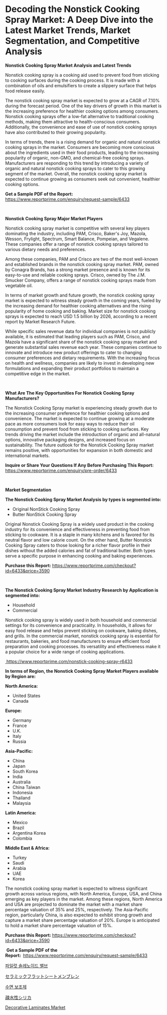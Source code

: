 <p><h1>Decoding the Nonstick Cooking Spray Market: A Deep Dive into the Latest Market Trends, Market Segmentation, and Competitive Analysis</h1></p><p><strong>Nonstick Cooking Spray Market Analysis and Latest Trends</strong></p>
<p><p>Nonstick cooking spray is a cooking aid used to prevent food from sticking to cooking surfaces during the cooking process. It is made with a combination of oils and emulsifiers to create a slippery surface that helps food release easily.</p><p>The nonstick cooking spray market is expected to grow at a CAGR of 7.10% during the forecast period. One of the key drivers of growth in this market is the increasing preference for healthier cooking options among consumers. Nonstick cooking sprays offer a low-fat alternative to traditional cooking methods, making them attractive to health-conscious consumers. Additionally, the convenience and ease of use of nonstick cooking sprays have also contributed to their growing popularity.</p><p>In terms of trends, there is a rising demand for organic and natural nonstick cooking sprays in the market. Consumers are becoming more conscious about the ingredients used in their food products, leading to the increasing popularity of organic, non-GMO, and chemical-free cooking sprays. Manufacturers are responding to this trend by introducing a variety of organic and natural nonstick cooking sprays to cater to this growing segment of the market. Overall, the nonstick cooking spray market is expected to continue growing as consumers seek out convenient, healthier cooking options.</p></p>
<p><strong>Get a Sample PDF of the Report:&nbsp;</strong> <a href="https://www.reportprime.com/enquiry/request-sample/6433">https://www.reportprime.com/enquiry/request-sample/6433</a></p>
<p>&nbsp;</p>
<p><strong>Nonstick Cooking Spray Major Market Players</strong></p>
<p><p>Nonstick cooking spray market is competitive with several key players dominating the industry, including PAM, Crisco, Baker's Joy, Mazola, Wesson, Frylight, Spectrum, Smart Balance, Pompeian, and Vegalene. These companies offer a range of nonstick cooking sprays tailored to various dietary needs and preferences.</p><p>Among these companies, PAM and Crisco are two of the most well-known and established brands in the nonstick cooking spray market. PAM, owned by Conagra Brands, has a strong market presence and is known for its easy-to-use and reliable cooking sprays. Crisco, owned by The J.M. Smucker Company, offers a range of nonstick cooking sprays made from vegetable oil.</p><p>In terms of market growth and future growth, the nonstick cooking spray market is expected to witness steady growth in the coming years, fueled by the increasing demand for healthier cooking alternatives and the rising popularity of home cooking and baking. Market size for nonstick cooking sprays is expected to reach USD 1.5 billion by 2026, according to a recent report by Market Research Future.</p><p>While specific sales revenue data for individual companies is not publicly available, it is estimated that leading players such as PAM, Crisco, and Mazola have a significant share of the nonstick cooking spray market and generate substantial sales revenue each year. These companies continue to innovate and introduce new product offerings to cater to changing consumer preferences and dietary requirements. With the increasing focus on health and wellness, companies are likely to invest in developing new formulations and expanding their product portfolios to maintain a competitive edge in the market.</p></p>
<p>&nbsp;</p>
<p><strong>What Are The Key Opportunities For Nonstick Cooking Spray Manufacturers?</strong></p>
<p><p>The Nonstick Cooking Spray market is experiencing steady growth due to the increasing consumer preference for healthier cooking options and convenience. The market is expected to continue growing at a moderate pace as more consumers look for easy ways to reduce their oil consumption and prevent food from sticking to cooking surfaces. Key trends driving the market include the introduction of organic and all-natural options, innovative packaging designs, and increased focus on sustainability. The future outlook for the Nonstick Cooking Spray market remains positive, with opportunities for expansion in both domestic and international markets.</p></p>
<p><strong>Inquire or Share Your Questions If Any Before Purchasing This Report:</strong> <a href="https://www.reportprime.com/enquiry/pre-order/6433">https://www.reportprime.com/enquiry/pre-order/6433</a></p>
<p>&nbsp;</p>
<p><strong>Market Segmentation</strong></p>
<p><strong>The Nonstick Cooking Spray Market Analysis by types is segmented into:</strong></p>
<p><ul><li>Original NonStick Cooking Spray</li><li>Butter NonStick Cooking Spray</li></ul></p>
<p><p>Original Nonstick Cooking Spray is a widely used product in the cooking industry for its convenience and effectiveness in preventing food from sticking to cookware. It is a staple in many kitchens and is favored for its neutral flavor and low calorie count. On the other hand, Butter Nonstick Cooking Spray caters to those looking for a richer flavor profile in their dishes without the added calories and fat of traditional butter. Both types serve a specific purpose in enhancing cooking and baking experiences.</p></p>
<p><strong>Purchase this Report:&nbsp;</strong><a href="https://www.reportprime.com/checkout?id=6433&price=3590">https://www.reportprime.com/checkout?id=6433&price=3590</a></p>
<p>&nbsp;</p>
<p><strong>The Nonstick Cooking Spray Market Industry Research by Application is segmented into:</strong></p>
<p><ul><li>Household</li><li>Commercial</li></ul></p>
<p><p>Nonstick cooking spray is widely used in both household and commercial settings for its convenience and practicality. In households, it allows for easy food release and helps prevent sticking on cookware, baking dishes, and grills. In the commercial market, nonstick cooking spray is essential for restaurants, bakeries, and food manufacturers to ensure efficient food preparation and cooking processes. Its versatility and effectiveness make it a popular choice for a wide range of cooking applications.</p></p>
<p><a href="https://www.reportprime.com/nonstick-cooking-spray-r6433">&nbsp;https://www.reportprime.com/nonstick-cooking-spray-r6433</a></p>
<p><strong>In terms of Region, the Nonstick Cooking Spray Market Players available by Region are:</strong></p>
<p>
    <p> <strong> North America: </strong>
        <ul>
            <li>United States</li>
            <li>Canada</li>
        </ul>
        </p> 
    <p> <strong> Europe: </strong>
        <ul>
            <li>Germany</li>
            <li>France</li>
            <li>U.K.</li>
            <li>Italy</li>
            <li>Russia</li>
        </ul>
        </p> 
    <p> <strong> Asia-Pacific: </strong>
        <ul>
            <li>China</li>
            <li>Japan</li>
            <li>South Korea</li>
            <li>India</li>
            <li>Australia</li>
            <li>China Taiwan</li>
            <li>Indonesia</li>
            <li>Thailand</li>
            <li>Malaysia</li>
        </ul>
        </p> 
    <p> <strong> Latin America: </strong>
        <ul>
            <li>Mexico</li>
            <li>Brazil</li>
            <li>Argentina Korea</li>
            <li>Colombia</li>
        </ul>
        </p> 
    <p> <strong> Middle East & Africa: </strong>
        <ul>
            <li>Turkey</li>
            <li>Saudi</li>
            <li>Arabia</li>
            <li>UAE</li>
            <li>Korea</li>
        </ul>
    </p>
    </p>
<p><p>The nonstick cooking spray market is expected to witness significant growth across various regions, with North America, Europe, USA, and China emerging as key players in the market. Among these regions, North America and USA are projected to dominate the market with a market share percentage valuation of 35% and 25%, respectively. The Asia-Pacific region, particularly China, is also expected to exhibit strong growth and capture a market share percentage valuation of 20%. Europe is anticipated to hold a market share percentage valuation of 15%.</p></p>
<p><strong>Purchase this Report: </strong><a href="https://www.reportprime.com/checkout?id=6433&price=3590">https://www.reportprime.com/checkout?id=6433&price=3590</a></p>
<p>&nbsp;<strong>Get a Sample PDF of the Report:&nbsp;&nbsp;</strong><a href="https://www.reportprime.com/enquiry/request-sample/6433">https://www.reportprime.com/enquiry/request-sample/6433</a></p>
<p><strong></strong></p>
<p><p><a href="https://github.com/fredrickeglers/Market-Research-Report-List-1/blob/main/105603517693.md">파일럿 솔레노이드 밸브</a></p><p><a href="https://github.com/efcvopdgkdx128/Market-Research-Report-List-1/blob/main/264678218918.md">セラミックフラットシートメンブレン</a></p><p><a href="https://medium.com/@rudyswaniafgwski56664/%EC%88%98%EB%A9%B4-%EB%B3%B4%EC%A1%B0%EC%A0%9C-%EC%8B%9C%EC%9E%A5-%EB%82%B4%EA%B2%8C%EB%A1%9C-%EC%8B%9C%EC%9E%A5-%EB%8F%99%ED%96%A5-%EC%84%B1%EC%9E%A5-2024%EB%85%84%EB%B6%80%ED%84%B0-2031%EB%85%84%EA%B9%8C%EC%A7%80-%EC%A0%84%EB%A7%9D-293c1fa25f62">수면 보조제</a></p><p><a href="https://github.com/hwbcz413288296/Market-Research-Report-List-1/blob/main/265710418919.md">疎水性シリカ</a></p><p><a href="https://issuu.com/reportprime-2/docs/decorative-laminates-market-size-2030.pptx">Decorative Laminates Market</a></p></p>